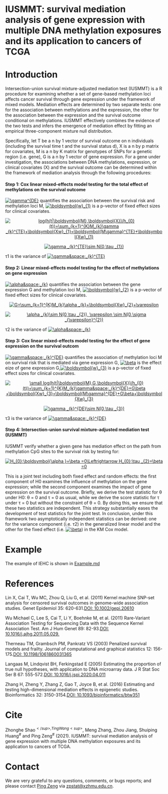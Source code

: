 # IUSMMT: survival mediation analysis of gene expression with multiple DNA methylation exposures and its application to cancers of TCGA
# Introduction
Intersection-union survival mixture-adjusted mediation test (IUSMMT) is a R procedure for examining whether a set of gene-based methylation loci affects cancer survival through gene expression under the framework of mixed models. Mediation effects are determined by two separate tests: one for the association between methylations and the expression, the other for the association between the expression and the survival outcome conditional on methylations. IUSMMT effectively combines the evidence of the two tests and infers the emergence of mediation effect by fitting an empirical three-component mixture null distribution.

Specifically, let T be a n by 1 vector of survival outcome on n individuals (including the survival time t and the survival status d), X is a n by p matrix for covariates, M is a n by K matrix for genotypes of SNPs for a genetic region (i.e. gene), G is a n by 1 vector of gene expression. For a gene under investigation, the associations between DNA methylations, expression, or clinical covariates (X) and the survival outcome can be determined within the framework of mediation analysis through the following procedures:

#### Step 1: Cox linear mixed-effects model testing for the total effect of methylations on the survival outcome ####

<a href="https://www.codecogs.com/eqnedit.php?latex=\gamma^{DE}" target="_blank"><img src="https://latex.codecogs.com/gif.latex?\gamma^{DE}" title="\gamma^{DE}" /></a>
quantifies the association between the survival risk and methylation loci M, <a href="https://www.codecogs.com/eqnedit.php?latex=\boldsymbol{w}_{1}" target="_blank"><img src="https://latex.codecogs.com/gif.latex?\boldsymbol{w}_{1}" title="\boldsymbol{w}_{1}" /></a> is a p-vector of fixed effect sizes for clinical covariates.
<p align="center"> 
  <a href="https://www.codecogs.com/eqnedit.php?latex=log(h(t|\boldsymbol{M},\boldsymbol{X})/h_{0}(t))=\sum_{k=1}^{K}M_{k}\gamma&space;_{k}^{TE}&plus;\boldsymbol{Xw}_{1}=\boldsymbol{M\gamma}^{TE}&plus;\boldsymbol{Xw}_{1}" target="_blank"><img src="https://latex.codecogs.com/gif.latex?log(h(t|\boldsymbol{M},\boldsymbol{X})/h_{0}(t))=\sum_{k=1}^{K}M_{k}\gamma&space;_{k}^{TE}&plus;\boldsymbol{Xw}_{1}=\boldsymbol{M\gamma}^{TE}&plus;\boldsymbol{Xw}_{1}" title="log(h(t|\boldsymbol{M},\boldsymbol{X})/h_{0}(t))=\sum_{k=1}^{K}M_{k}\gamma _{k}^{TE}+\boldsymbol{Xw}_{1}=\boldsymbol{M\gamma}^{TE}+\boldsymbol{Xw}_{1}" /></a>
  </p>
  <p align="center">
  <a href="https://www.codecogs.com/eqnedit.php?latex=\gamma&space;_{k}^{TE}\sim&space;N(0,\tau&space;_{1})" target="_blank"><img src="https://latex.codecogs.com/gif.latex?\gamma&space;_{k}^{TE}\sim&space;N(0,\tau&space;_{1})" title="\gamma _{k}^{TE}\sim N(0,\tau _{1})" /></a>
    </p>
   τ1 is the variance of <a href="https://www.codecogs.com/eqnedit.php?latex=\gamma&space;_{k}^{TE}" target="_blank"><img src="https://latex.codecogs.com/gif.latex?\gamma&space;_{k}^{TE}" title="\gamma&space;_{k}^{TE}" /></a>
   
   
   
   
#### Step 2: Linear mixed-effects model testing for the effect of methylations on gene expression ####
<a href="https://www.codecogs.com/eqnedit.php?latex=\alpha&space;_{k}" target="_blank"><img src="https://latex.codecogs.com/gif.latex?\alpha&space;_{k}" title="\alpha&space;_{k}" /></a> quantifies the association between the gene expression G and methylation loci M, <a href="https://www.codecogs.com/eqnedit.php?latex=\boldsymbol{w}_{2}" target="_blank"><img src="https://latex.codecogs.com/gif.latex?\boldsymbol{w}_{2}" title="\boldsymbol{w}_{2}" /></a> is a p-vector of fixed effect sizes for clinical covariates.
  <p align="center">
  <a href="https://www.codecogs.com/eqnedit.php?latex=G=\sum_{k=1}^{K}M_{k}\alpha&space;_{k}&plus;\boldsymbol{Xw}_{2}&plus;\varepsilon" target="_blank"><img src="https://latex.codecogs.com/gif.latex?G=\sum_{k=1}^{K}M_{k}\alpha&space;_{k}&plus;\boldsymbol{Xw}_{2}&plus;\varepsilon" title="G=\sum_{k=1}^{K}M_{k}\alpha _{k}+\boldsymbol{Xw}_{2}+\varepsilon" /></a>
</p>
 <p align="center">
<a href="https://www.codecogs.com/eqnedit.php?latex=\alpha&space;_{k}\sim&space;N(0,\tau&space;_{2}),&space;\varepsilon&space;\sim&space;N(0,\sigma&space;_{\varepsilon}^{2})" target="_blank"><img src="https://latex.codecogs.com/gif.latex?\alpha&space;_{k}\sim&space;N(0,\tau&space;_{2}),&space;\varepsilon&space;\sim&space;N(0,\sigma&space;_{\varepsilon}^{2})" title="\alpha _{k}\sim N(0,\tau _{2}), \varepsilon \sim N(0,\sigma _{\varepsilon}^{2})" /></a>
  </p>
     τ2 is the variance of <a href="https://www.codecogs.com/eqnedit.php?latex=\alpha&space;_{k}" target="_blank"><img src="https://latex.codecogs.com/gif.latex?\alpha&space;_{k}" title="\alpha&space;_{k}" /></a>
  
  
  
  
#### Step 3: Cox linear mixed-effects model testing for the effect of gene expression on the survival outcom ####
<a href="https://www.codecogs.com/eqnedit.php?latex=\gamma&space;_{k}^{DE}" target="_blank"><img src="https://latex.codecogs.com/gif.latex?\gamma&space;_{k}^{DE}" title="\gamma&space;_{k}^{DE}" /></a> quantifies the association of methylation loci M on survival risk that is mediated via gene expression G, <a href="https://www.codecogs.com/eqnedit.php?latex=\beta" target="_blank"><img src="https://latex.codecogs.com/gif.latex?\beta" title="\beta" /></a> is the effect eize of gene expression G,<a href="https://www.codecogs.com/eqnedit.php?latex=\boldsymbol{w}_{3}" target="_blank"><img src="https://latex.codecogs.com/gif.latex?\boldsymbol{w}_{3}" title="\boldsymbol{w}_{3}" /></a> is a p-vector of fixed effect sizes for clinical covariates.
  <p align="center">
  <a href="https://www.codecogs.com/eqnedit.php?latex=\small&space;log(h(t|\boldsymbol{M},G,\boldsymbol{X})/h_{0}(t))=\sum_{k=1}^{K}M_{k}\gamma&space;_{k}^{DE}&plus;G\beta&space;&plus;\boldsymbol{Xw}_{3}=\boldsymbol{M\gamma}^{DE}&plus;G\beta&plus;\boldsymbol{Xw}_{3}" target="_blank"><img src="https://latex.codecogs.com/gif.latex?\small&space;log(h(t|\boldsymbol{M},G,\boldsymbol{X})/h_{0}(t))=\sum_{k=1}^{K}M_{k}\gamma&space;_{k}^{DE}&plus;G\beta&space;&plus;\boldsymbol{Xw}_{3}=\boldsymbol{M\gamma}^{DE}&plus;G\beta&plus;\boldsymbol{Xw}_{3}" title="\small log(h(t|\boldsymbol{M},G,\boldsymbol{X})/h_{0}(t))=\sum_{k=1}^{K}M_{k}\gamma&space;_{k}^{DE}+G\beta +\boldsymbol{Xw}_{3}=\boldsymbol{M\gamma}^{DE}+G\beta+\boldsymbol{Xw}_{3}" /></a>
  </p>
   <p align="center">
  <a href="https://www.codecogs.com/eqnedit.php?latex=\gamma&space;_{k}^{DE}\sim&space;N(0,\tau&space;_{3})" target="_blank"><img src="https://latex.codecogs.com/gif.latex?\gamma&space;_{k}^{DE}\sim&space;N(0,\tau&space;_{3})" title="\gamma _{k}^{DE}\sim N(0,\tau _{3})" /></a>
    </p>
       τ3 is the variance of <a href="https://www.codecogs.com/eqnedit.php?latex=\gamma&space;_{k}^{DE}" target="_blank"><img src="https://latex.codecogs.com/gif.latex?\gamma&space;_{k}^{DE}" title="\gamma&space;_{k}^{DE}" /></a>
      

#### Step 4: Intersection-union survival mixture-adjusted mediation test (IUSMMT) ####
 
IUSMMT verify whether a given gene has mediation effect on the path from methylation CpG sites to the survival risk by testing for:
<p align="center">
<a href="https://www.codecogs.com/eqnedit.php?latex=H_{0}:\boldsymbol{\alpha&space;}=\beta&space;=0\Leftrightarrow&space;H_{0}:\tau&space;_{2}=\beta&space;=0" target="_blank"><img src="https://latex.codecogs.com/gif.latex?H_{0}:\boldsymbol{\alpha&space;}=\beta&space;=0\Leftrightarrow&space;H_{0}:\tau&space;_{2}=\beta&space;=0" title="H_{0}:\boldsymbol{\alpha }=\beta =0\Leftrightarrow H_{0}:\tau _{2}=\beta =0" /></a>
</p>
This is a joint test including both fixed effect and random effects: the first component of H0 examines the influence of methylation on the gene expression; while the second component examines the impact of gene expression on the survival outcome. Briefly, we derive the test statistic for θ under H0: θ = 0 and τ = 0 as usual, while we derive the score statistic for τ under τ = 0 but without the constraint of θ = 0. By doing this, we ensure that these two statistics are independent. This strategy substantially eases the development of test statistics for the joint test. In conclusion, under this framework two asymptotically independent statistics can be derived: one for the variance component (i.e. τ2) in the generalized linear model and the other for the fixed effect (i.e. <a href="https://www.codecogs.com/eqnedit.php?latex=\beta" target="_blank"><img src="https://latex.codecogs.com/gif.latex?\beta" title="\beta" /></a>) in the KM Cox model.

# Example
The example of IEHC is shown in [Example.md](https://github.com/biostatLu/IEHC/blob/main/Example.md)

# References
Lin X, Cai T, Wu MC, Zhou Q, Liu G, et al. (2011) Kernel machine SNP-set analysis for censored survival outcomes in genome-wide association studies. Genet Epidemiol 35: 620-631.[DOI: 10.1002/gepi.20610](https://onlinelibrary.wiley.com/doi/abs/10.1002/gepi.20610)

Wu Michael C, Lee S, Cai T, Li Y, Boehnke M, et al. (2011) Rare-Variant Association Testing for Sequencing Data with the Sequence Kernel Association Test. Am J Hum Genet 89: 82-93.[DOI: 10.1016/j.ajhg.2011.05.029.](https://linkinghub.elsevier.com/retrieve/pii/S0002929711002229)

Therneau TM, Grambsch PM, Pankratz VS (2003) Penalized survival models and frailty. Journal of computational and graphical statistics 12: 156-175.[DOI: 10.1198/1061860031365](https://www.tandfonline.com/doi/abs/10.1198/1061860031365)

Langaas M, Lindqvist BH, Ferkingstad E (2005) Estimating the proportion of true null hypotheses, with application to DNA microarray data. J R Stat Soc Ser B 67: 555-572.[DOI: 10.1016/j.jspi.2020.04.011](https://www.sciencedirect.com/science/article/abs/pii/S0378375820300495)

Zhang H, Zheng Y, Zhang Z, Gao T, Joyce B, et al. (2016) Estimating and testing high-dimensional mediation effects in epigenetic studies. Bioinformatics 32: 3150-3154.[DOI: 10.1093/bioinformatics/btw351](https://academic.oup.com/bioinformatics/article/32/20/3150/2196468)


# Cite
Zhonghe Shao<sup>$</sup>, Ting Wang<sup>$</sup>, Meng Zhang, Zhou Jiang, Shuiping Huang<sup>#</sup> and Ping Zeng<sup>#</sup> (2021). IUSMMT: survival mediation analysis of gene expression with multiple DNA methylation exposures and its application to cancers of TCGA.


# Contact
We are very grateful to any questions, comments, or bugs reports; and please contact [Ping Zeng](https://github.com/biostatpzeng) via zpstat@xzhmu.edu.cn.

